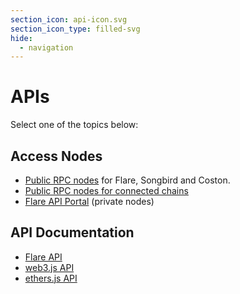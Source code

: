 ```yaml
---
section_icon: api-icon.svg
section_icon_type: filled-svg
hide:
  - navigation
---
```


# APIs

Select one of the topics below:

## Access Nodes

* [Public RPC nodes](../dev/reference/network-config.md) for Flare, Songbird and Coston.
* [Public RPC nodes for connected chains](../dev/reference/network-config.md#connected-networks)
* [Flare API Portal](../tech/api-portal.md) (private nodes)

## API Documentation

* [Flare API](../dev/reference/index.md)
* [web3.js API](https://docs.web3js.org/api)
* [ethers.js API](https://docs.ethers.org)
